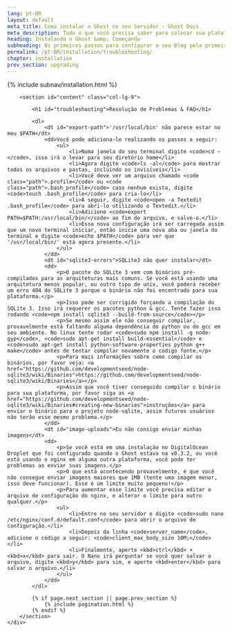 ```yaml
---
lang: pt-BR
layout: default
meta_title: Como instalar o Ghost no seu Servidor - Ghost Docs
meta_description: Tudo o que você precisa saber para colocar sua plataforma Ghost funcionando no seu ambiente local, ou em um ambiente remoto.
heading: Instalando o Ghost &amp; Começando
subheading: Os primeiros passos para configurar o seu Blog pela primeira vez.
permalink: /pt-BR/installation/troubleshooting/
chapter: installation
prev_section: upgrading
---
```


<div class="container">
    <div class="row">
        {% include subnav/installation.html %}

        <section id="content" class="col-lg-9">

            <h1 id="troubleshooting">Resolução de Problemas & FAQ</h1>

            <dl>
                <dt id="export-path">'/usr/local/bin' não parece estar no meu $PATH</dt>
                <dd>Você pode adiciona-lo realizando os passos a seguir:
                    <ul>
                        <li>Numa janela do seu terminal digite <code>cd ~</code>, isso irá o levar para seu diretório home</li>
                        <li>Agora digite <code>ls -al</code> para mostrar todos os arquivos e pastas, incluindo os invisíveis</li>
                        <li>Você deve ver um arquivo chamado <code class="path">.profile</code> ou <code class="path">.bash_profile</code> caso nenhum exista, digite <code>touch .bash_profile</code> para cria-lo</li>
                        <li>A seguir, digite <code>open -a Textedit .bash_profile</code> para abri-lo utilizando o Textedit.</li>
                        <li>Adicione <code>export PATH=$PATH:/usr/local/bin/</code> ao fim do arquivo, e salve-o.</li>
                        <li>Essa nova configuração irá ser carregada assim que um novo terminal iniciar, então inicie uma nova aba ou janela do terminal e digite <code>echo $PATH</code> para ver que '/usr/local/bin/' está agora presente.</li>
                    </ul>
                </dd>
                <dt id="sqlite3-errors">SQLite3 não quer instalar</dt>
                <dd>
                    <p>O pacote do SQLite 3 vem com binários pré-compilados para as arquiteturas mais comuns. Se você está usando uma arquitetura menos popular, ou outro tipo de unix, você poderá receber um erro 404 do SQLite 3 porque o binário não foi encontrado para sua plataforma.</p>
                    <p>Isso pode ser corrigido forçando a compilação do SQLite 3. Isso irá requerer os pacotes python & gcc. Tente fazer isso rodando <code>npm install sqlite3 --build-from-source</code></p>
                    <p>Se mesmo assim ele não conseguir compilar, provavelmente está faltando alguma dependência do python ou do gcc em seu ambiente. No linux tente rodar <code>sudo npm install -g node-gyp</code>, <code>sudo apt-get install build-essential</code> e <code>sudo apt-get install python-software-properties python g++ make</code> antes de tentar compilar novamente o código fonte.</p>
                    <p>Para mais informações sobre como compilar os binários, por favor veja: <a href="https://github.com/developmentseed/node-sqlite3/wiki/Binaries">https://github.com/developmentseed/node-sqlite3/wiki/Binaries</a></p>
                    <p>Assim que você tiver conseguido compilar o binário para sua plataforma, por favor siga as <a href="https://github.com/developmentseed/node-sqlite3/wiki/Binaries#creating-new-binaries">instruções</a> para enviar o binário para o projeto node-sqlite, assim futuros usuários não terão esse mesmo problema.</p>
                </dd>
                <dt id="image-uploads">Eu não consigo enviar minhas imagens</dt>
                <dd>
                    <p>Se você está em uma instalação no DigitalOcean Droplet que foi configurado quando o Ghost estava na v0.3.2, ou você está usando o nginx em alguma outra plataforma, você pode ter problemas ao enviar suas imagens.</p>
                    <p>O que está acontecendo provavelmente, é que você não consegue enviar imagens maiores que 1MB (tente uma imagem menor, isso deve funcionar). Esse é um limite muito pequeno!</p>
                    <p>Para aumentar esse limite você precisa editar o arquivo de configuração do nginx, e alterar o limite para outro qualquer.</p>
                    <ul>
                        <li>Entre no seu servidor e digite <code>sudo nano /etc/nginx/conf.d/default.conf</code> para abrir o arquivo de configuração.</li>
                        <li>Depois da linha <code>server_name</code>, adicione o código a seguir: <code>client_max_body_size 10M;</code></li>
                        <li>Finalmente, aperte <kbd>ctrl</kbd> + <kbd>x</kbd> para sair. O Nano irá perguntar se você quer salvar o arquivo, digite <kbd>y</kbd> para sim, e aperte <kbd>enter</kbd> para salvar o arquivo.</li>
                    </ul>
                </dd>
            </dl>

            {% if page.next_section || page.prev_section %}
                {% include pagination.html %}
            {% endif %}
        </section>
    </div>
</div>